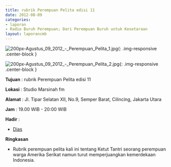 ```yaml
---
title: rubrik Perempuan Pelita edisi 11 
date: 2012-08-09
categories:
- laporan
- Radio Buruh Perempuan; Dari Perempuan Buruh untuk Kesetaraan
layout: laporancmb
---
```



![200px-Agustus_09_2012_-_Perempuan_Pelita_1.jpg](/uploads/200px-Agustus_09_2012_-_Perempuan_Pelita_1.jpg){: .img-responsive .center-block }

![200px-Agustus_09_2012_-_Perempuan_Pelita_2.jpg](/uploads/200px-Agustus_09_2012_-_Perempuan_Pelita_2.jpg){: .img-responsive .center-block }


**Tujuan** : rubrik Perempuan Pelita edisi 11 

**Lokasi** : Studio Marsinah fm 

**Alamat** : Jl. Tipar Selatan XII, No.9, Semper Barat, Cilincing, Jakarta Utara 

**Jam** : 19.00 WIB - 20:00 WIB 

**Hadir** :
* [Dias](http://wiki.ciptamedia.org/wiki/Dias)

**Ringkasan**  
* Rubrik perempuan pelita kali ini tentang Ketut Tantri seorang perempuan warga Amerika Serikat namun turut memperjuangkan kemerdekaan Indonesia.
